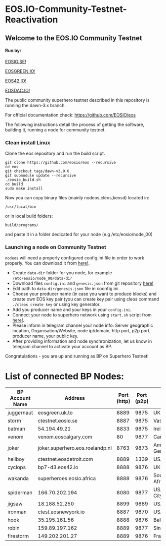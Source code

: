 # EOS.IO-Community-Testnet-Reactivation

## Welcome to the EOS.IO Community Testnet

#### Run by:
[EOSIO.SE!](http://eosio.se) 

[EOSGREEN.IO!](https://eosgreen.io)

[EOS42.IO!](https://eos42.io)

[EOSDAC.IO!](https://eosdac.io)

The public community superhero testnet described in this repository is running the dawn-3.x branch.

For official documentation check: https://github.com/EOSIO/eos

The following instructions detail the process of getting the software, building it, running a node for community testnet.

### Clean install Linux

Clone the eos repository and run the build script.

    git clone https://github.com/eosio/eos --recursive
    cd eos
    git checkout tags/dawn-v3.0.0
    git submodule update --recursive
    ./eosio_build.sh
    cd build
    sudo make install
    
Now you can copy binary files (mainly nodeos,cleos,keosd) located in:

    /usr/local/bin
    
or in local build folders:

    build/programs/

and paste it in a folder dedicated for your node (e.g /etc/eosio/node_00)

### Launching a node on Community Testnet

`nodeos` will need a properly configured config.ini file in order to work properly. You can download it from [here!](https://github.com/eosgreen/EOS.IO-Community-Testnet-Reactivation).

- Create `data-dir` folder for you node, for example `/etc/eosio/node_00/data-dir`
- Download files `config.ini` and `genesis.json` from git repository [here!](https://github.com/eosgreen/EOS.IO-Community-Testnet-Reactivation)
- Edit path to `data-dir/genesis.json` file in coonfig.ini
- Choose your producer name (in case you want to produce blocks) and create own EOS key pair (you can create key pair using cleos command `./cleos create key` or using key generator.
- Add you producer name and your keys in your `config.ini`.
- Connect your node to superhero network using `start.sh` script from [here!]( https://github.com/eosgreen/scripts).
- Please inform in telegram channel your node info: Server geographic location, Organisation/Website, node ip/domain, http port, p2p port, producer name, your public key.
- After providing information and node synchronization, let us know in telegram channel to activate your account as BP.


Congratulations - you are up and running as BP on Superhero Testnet!

# List of connected BP Nodes:
| BP Account Name | Address | Port (http) | Port (p2p) | Location | Organisation |
|-----------------|---------|-------------|------------|----------|--------------|
juggernaut|eosgreen.uk.to|8889|9875|UK|EOSgreen.io
storm|ctestnet.eosio.se|8887|9875|Vasteras, Sweden|EOSIO.se
batman|54.194.49.21|8833|9875|Ireland|eosDAC.io
venom|venom.eoscalgary.com|80|9877|Canada, Calgary|EOS Cafe
joker|joker.superhero.eos.roelandp.nl|8763|9873|Amsterdam and Germany|RoelandP.nl/eos
hellboy|ctestnet.eosdetroit.com|8889|1339|USA,Seattle|EOS Detroit
cyclops|bp7-d3.eos42.io|8888|9876|UK,London|EOS42
wakanda|superheroes.eosio.africa|8888|9876|South Africa,Johannesburg|EOS Africa
spiderman|166.70.202.194|8080|9877|USA,UT,Salt Lake City|SaltBlock
jigsaw|18.188.52.250|8899|9889|USA, Ohio|Blockpro
ironman|ctest.eosnewyork.io|8887|9870|USA,Virgina|EOS New York
hook|35.195.161.56|8888|9876|Belgium|EOS Denmark
robin|159.89.197.162|8889|9877|Singapore|OracleChain
firestorm|149.202.201.27|8889|9876|France|eosDAC.io
